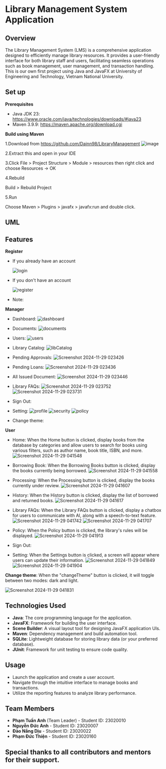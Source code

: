 # Library Management System Application

## Overview
The Library Management System (LMS) is a comprehensive application designed to efficiently manage library resources. It provides a user-friendly interface for both library staff and users, facilitating seamless operations such as book management, user management, and transaction handling. This is our own first project using Java and JavaFX at University of Engineering and Technology, Vietnam National University.

## Set up

**Prerequisites**
- Java JDK 23: https://www.oracle.com/java/technologies/downloads/#java23
- Maven 3.9.9: https://maven.apache.org/download.cgi

**Build using Maven**

1.Download from https://github.com/Dainn98/LibraryManagement
![image](https://github.com/user-attachments/assets/b0b73497-4716-4188-8c64-d73244646156)

2.Extract this and open in your IDE

3.Click File > Project Structure > Module > resources then right click and choose Resources -> OK

4.Rebuild

Build > Rebuild Project

5.Run

Choose Maven > Plugins > javafx > javafx:run and double click.


## UML


## Features
**Register**
- If you already have an account

  ![login](https://github.com/user-attachments/assets/0dc40cdf-cbf1-4cde-af7f-0faea188f872)

- If you don't have an account

  ![register](https://github.com/user-attachments/assets/956518e1-c8f5-469d-8a8e-245419d0da1a)

- Note:


**Manager**
- Dashboard: 
![dashboard](https://github.com/user-attachments/assets/52c19b99-c2b7-43d1-b04a-16322faa16b9)
- Documents:
![documents](https://github.com/user-attachments/assets/2bd28569-557e-4cb9-b41b-3de2e41de3b7)
- Users:
![users](https://github.com/user-attachments/assets/0a170f50-5e9d-4ce7-ac54-1549aeee90ea)
- Library Catalog:
![libCatalog](https://github.com/user-attachments/assets/691220d5-fdad-4805-bb71-d8cf76dc5d8c)
- Pending Approvals:
![Screenshot 2024-11-29 023426](https://github.com/user-attachments/assets/52110e64-c2cf-4863-9904-15b5a20f195c)
- Pending Loans:
![Screenshot 2024-11-29 023436](https://github.com/user-attachments/assets/6735de7c-4598-4ace-9428-17b185e22958)
- All Issued Document:
![Screenshot 2024-11-29 023446](https://github.com/user-attachments/assets/aef34b7b-151f-4a88-8e38-79b9873728bd)
- Library FAQs:
![Screenshot 2024-11-29 023752](https://github.com/user-attachments/assets/7281d6fe-8be9-4c67-8af6-f7f287b2bce0)
![Screenshot 2024-11-29 023731](https://github.com/user-attachments/assets/580aeff9-3e22-4a23-8ccc-e410325fd17c)
- Sign Out:
  
- Setting:
![profile](https://github.com/user-attachments/assets/3443db84-2a20-4f20-8596-e83a1184e4b8)
![security](https://github.com/user-attachments/assets/a7421db8-5969-4f94-b243-a2271298b88b)
![policy](https://github.com/user-attachments/assets/236ad786-7073-4288-aa6c-bc1cdd806c13)
- Change theme:

**User**
- Home: When the Home button is clicked, display books from the database by categories and allow users to search for books using various filters, such as author name, book title, ISBN, and more.
  ![Screenshot 2024-11-29 041548](https://github.com/user-attachments/assets/ccf27758-bb03-4042-87b3-c7ac15aa7f52)

- Borrowing Book: When the Borrowing Books button is clicked, display the books currently being borrowed.
  ![Screenshot 2024-11-29 041558](https://github.com/user-attachments/assets/50266b30-c474-4f5a-896a-4088c9024f52)

- Processing: When the Processing button is clicked, display the books currently under review.
  ![Screenshot 2024-11-29 041607](https://github.com/user-attachments/assets/89f481a0-1102-4480-a479-d0a12c65f287)

- History: When the History button is clicked, display the list of borrowed and returned books.
  ![Screenshot 2024-11-29 041617](https://github.com/user-attachments/assets/b8063a67-1193-4533-941c-5cf7f097717c)

- Library FAQs: When the Library FAQs button is clicked, display a chatbox for users to communicate with AI, along with a speech-to-text feature.
  ![Screenshot 2024-11-29 041742](https://github.com/user-attachments/assets/d13b5463-cc67-4e4f-a1cd-d66954e91100)
  ![Screenshot 2024-11-29 041707](https://github.com/user-attachments/assets/eafeff5b-3d27-47ba-88d6-9c9cd6946517)

- Policy: When the Policy button is clicked, the library's rules will be displayed.
  ![Screenshot 2024-11-29 041913](https://github.com/user-attachments/assets/0ad073cb-ae19-4790-81a0-d8b2d6c502ee)

- Sign Out:
- Setting: When the Settings button is clicked, a screen will appear where users can update their information.
  ![Screenshot 2024-11-29 041849](https://github.com/user-attachments/assets/1431fdca-d46d-4b77-9b86-e8781b244a35)
  ![Screenshot 2024-11-29 041904](https://github.com/user-attachments/assets/021094d1-08f1-4b22-8cb3-c016db0a5a3d)
  
**Change theme**: When the "changeTheme" button is clicked, it will toggle between two modes: dark and light.

  ![Screenshot 2024-11-29 041831](https://github.com/user-attachments/assets/e38bced6-aecd-4781-bbf2-fc27d03d9b2b)


## Technologies Used
- **Java**: The core programming language for the application.
- **JavaFX**: Framework for building the user interface.
- **Scene Builder**: A visual layout tool for designing JavaFX application UIs.
- **Maven**: Dependency management and build automation tool.
- **SQLite**: Lightweight database for storing library data (or your preferred database).
- **JUnit**: Framework for unit testing to ensure code quality.

## Usage
- Launch the application and create a user account.
- Navigate through the intuitive interface to manage books and transactions.
- Utilize the reporting features to analyze library performance.

## Team Members
- **Phạm Tuấn Anh** (Team Leader) - Student ID: 23020010
- **Nguyễn Đức Anh** - Student ID: 23020007
- **Đào Nắng Dịu** - Student ID: 23020022
- **Phạm Đức Thiện** - Student ID: 23020160

## Special thanks to all contributors and mentors for their support.
